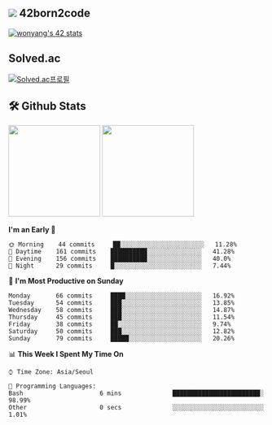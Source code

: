 
## <img src="https://img.shields.io/badge/-000000?style=flat&logo=42&logoColor=white"> 42born2code
[![wonyang's 42 stats](https://badge42.vercel.app/api/v2/cl5nhe5b6007809kydha7ht42/stats?cursusId=21&coalitionId=88)](https://profile.intra.42.fr/users/wonyang)

## Solved.ac
[![Solved.ac프로필](http://mazassumnida.wtf/api/v2/generate_badge?boj=bennyws)](https://solved.ac/bennyws)

## 🛠️ Github Stats
<p>
  <img height="180em" src="https://github-readme-stats-veggie-garden.vercel.app/api?username=gemstoneyang&show_icons=true&include_all_commits=true&bg_color=30,e96443,904e95&title_color=fff&text_color=fff">
  <img height="180em" src="https://github-readme-stats-veggie-garden.vercel.app/api/top-langs/?username=gemstoneyang&layout=compact&bg_color=30,e96443,904e95&title_color=fff&text_color=fff">
</p>

<!--START_SECTION:waka-->
**I'm an Early 🐤** 

```text
🌞 Morning    44 commits     ██░░░░░░░░░░░░░░░░░░░░░░░   11.28% 
🌆 Daytime    161 commits    ██████████░░░░░░░░░░░░░░░   41.28% 
🌃 Evening    156 commits    ██████████░░░░░░░░░░░░░░░   40.0% 
🌙 Night      29 commits     █░░░░░░░░░░░░░░░░░░░░░░░░   7.44%

```
📅 **I'm Most Productive on Sunday** 

```text
Monday       66 commits     ████░░░░░░░░░░░░░░░░░░░░░   16.92% 
Tuesday      54 commits     ███░░░░░░░░░░░░░░░░░░░░░░   13.85% 
Wednesday    58 commits     ███░░░░░░░░░░░░░░░░░░░░░░   14.87% 
Thursday     45 commits     ███░░░░░░░░░░░░░░░░░░░░░░   11.54% 
Friday       38 commits     ██░░░░░░░░░░░░░░░░░░░░░░░   9.74% 
Saturday     50 commits     ███░░░░░░░░░░░░░░░░░░░░░░   12.82% 
Sunday       79 commits     █████░░░░░░░░░░░░░░░░░░░░   20.26%

```


📊 **This Week I Spent My Time On** 

```text
⌚︎ Time Zone: Asia/Seoul

💬 Programming Languages: 
Bash                     6 mins              ████████████████████████░   98.99% 
Other                    0 secs              ░░░░░░░░░░░░░░░░░░░░░░░░░   1.01%

```


<!--END_SECTION:waka-->
